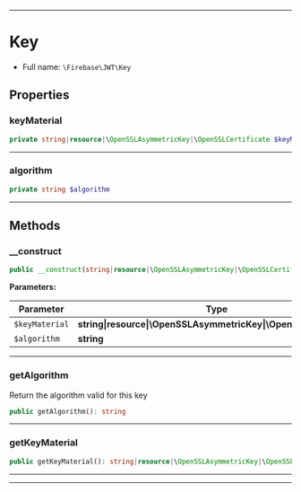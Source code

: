 ***

# Key

* Full name: `\Firebase\JWT\Key`

## Properties

### keyMaterial

```php
private string|resource|\OpenSSLAsymmetricKey|\OpenSSLCertificate $keyMaterial
```

***

### algorithm

```php
private string $algorithm
```

***

## Methods

### __construct

```php
public __construct(string|resource|\OpenSSLAsymmetricKey|\OpenSSLCertificate $keyMaterial, string $algorithm): mixed
```

**Parameters:**

| Parameter | Type | Description |
|-----------|------|-------------|
| `$keyMaterial` | **string&#124;resource&#124;\OpenSSLAsymmetricKey&#124;\OpenSSLCertificate** |  |
| `$algorithm` | **string** |  |

***

### getAlgorithm

Return the algorithm valid for this key

```php
public getAlgorithm(): string
```

***

### getKeyMaterial

```php
public getKeyMaterial(): string|resource|\OpenSSLAsymmetricKey|\OpenSSLCertificate
```

***


***

